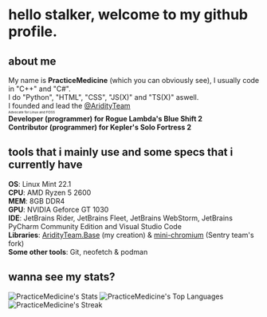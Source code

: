 # hello stalker, welcome to my github profile.
## about me
My name is **PracticeMedicine** (which you can obviously see), I usually code in "C++" and "C#". \
I do "Python", "HTML", "CSS", "JS(X)" and "TS(X)" aswell. \
I founded and lead the [@AridityTeam](https://github.com/AridityTeam) \
<sup><sub><sup><sub>Advocate for Linux and FOSS</sub></sup></sub></sup> \
**Developer (programmer) for Rogue Lambda's Blue Shift 2** \
**Contributor (programmer) for Kepler's Solo Fortress 2**

## tools that i mainly use and some specs that i currently have
**OS**: Linux Mint 22.1 \
**CPU**: AMD Ryzen 5 2600 \
**MEM**: 8GB DDR4 \
**GPU**: NVIDIA Geforce GT 1030 \
**IDE**: JetBrains Rider, JetBrains Fleet, JetBrains WebStorm, JetBrains PyCharm Community Edition and Visual Studio Code \
**Libraries**: [AridityTeam.Base](https://bitbucket.org/aridity-project-src/aridity-dotnet-libraries) (my creation) & [mini-chromium](https://github.com/getsentry/mini-chromium) (Sentry team's fork) \
**Some other tools**: Git, neofetch & podman

## wanna see my stats?
![PracticeMedicine's Stats](https://github-readme-stats.vercel.app/api?username=PracticeMedicine&theme=monokai&show_icons=true&hide_border=false&count_private=true) 
![PracticeMedicine's Top Languages](https://github-readme-stats.vercel.app/api/top-langs/?username=PracticeMedicine&theme=monokai&show_icons=true&hide_border=false&layout=compact) \
![PracticeMedicine's Streak](https://github-readme-streak-stats.herokuapp.com/?user=PracticeMedicine&theme=monokai&hide_border=false)
